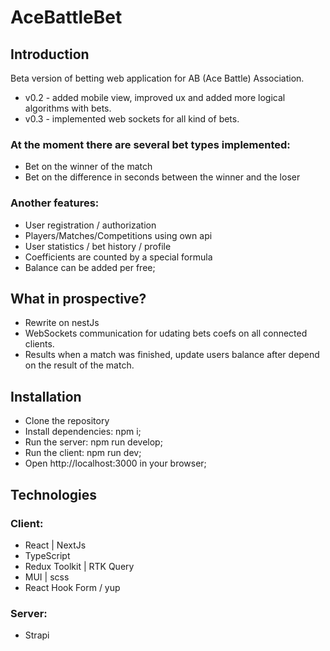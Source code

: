 ﻿# AceBattleBet
 
## Introduction

Beta version of betting web application for AB (Ace Battle) Association.
- v0.2 - added mobile view, improved ux and added more logical algorithms with bets.
- v0.3 - implemented web sockets for all kind of bets.

### At the moment there are several bet types implemented:
- Bet on the winner of the match
- Bet on the difference in seconds between the winner and the loser
### Another features: 
- User registration / authorization
- Players/Matches/Competitions using own api
- User statistics / bet history / profile
- Coefficients are counted by a special formula
- Balance can be added per free;

## What in prospective?
- Rewrite on nestJs
- WebSockets communication for udating bets coefs on all connected clients.
- Results when a match was finished, update users balance after depend on the result of the match.

## Installation
- Clone the repository
- Install dependencies: npm i;
- Run the server: npm run develop;
- Run the client: npm run dev;
- Open http://localhost:3000 in your browser;

## Technologies

### Client:
- React | NextJs
- TypeScript
- Redux Toolkit | RTK Query
- MUI | scss
- React Hook Form / yup
### Server: 
- Strapi

